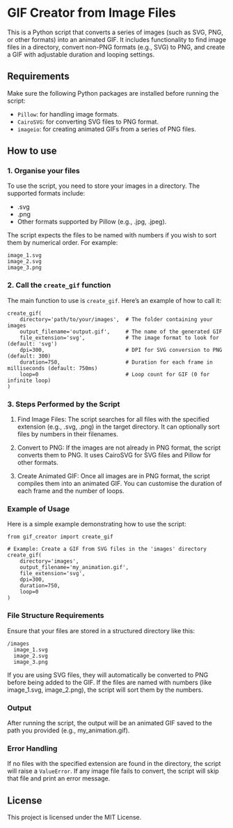 # GIF Creator from Image Files

This is a Python script that converts a series of images (such as SVG, PNG, or other formats) into an animated GIF. It includes functionality to find image files in a directory, convert non-PNG formats (e.g., SVG) to PNG, and create a GIF with adjustable duration and looping settings.

## Requirements

Make sure the following Python packages are installed before running the script:

- `Pillow`: for handling image formats.
- `CairoSVG`: for converting SVG files to PNG format.
- `imageio`: for creating animated GIFs from a series of PNG files.

## How to use

### 1. Organise your files

To use the script, you need to store your images in a directory. The supported formats include:
- .svg
- .png
- Other formats supported by Pillow (e.g., .jpg, .jpeg).

The script expects the files to be named with numbers if you wish to sort them by numerical order. For example:

```
image_1.svg
image_2.svg
image_3.png
```

### 2. Call the `create_gif` function
The main function to use is `create_gif`. Here’s an example of how to call it:
```
create_gif(
    directory='path/to/your/images',  # The folder containing your images
    output_filename='output.gif',     # The name of the generated GIF
    file_extension='svg',             # The image format to look for (default: 'svg')
    dpi=300,                          # DPI for SVG conversion to PNG (default: 300)
    duration=750,                     # Duration for each frame in milliseconds (default: 750ms)
    loop=0                            # Loop count for GIF (0 for infinite loop)
)
```

### 3. Steps Performed by the Script

1. Find Image Files: The script searches for all files with the specified extension (e.g., .svg, .png) in the target directory. It can optionally sort files by numbers in their filenames.

2. Convert to PNG: If the images are not already in PNG format, the script converts them to PNG. It uses CairoSVG for SVG files and Pillow for other formats.

3. Create Animated GIF: Once all images are in PNG format, the script compiles them into an animated GIF. You can customise the duration of each frame and the number of loops.

### Example of Usage

Here is a simple example demonstrating how to use the script:

```
from gif_creator import create_gif

# Example: Create a GIF from SVG files in the 'images' directory
create_gif(
    directory='images', 
    output_filename='my_animation.gif', 
    file_extension='svg', 
    dpi=300, 
    duration=750, 
    loop=0
)
```

### File Structure Requirements

Ensure that your files are stored in a structured directory like this:

  ```
/images
    image_1.svg
    image_2.svg
    image_3.png
```
If you are using SVG files, they will automatically be converted to PNG before being added to the GIF. If the files are named with numbers (like image_1.svg, image_2.png), the script will sort them by the numbers.

### Output

After running the script, the output will be an animated GIF saved to the path you provided (e.g., my_animation.gif).


### Error Handling

If no files with the specified extension are found in the directory, the script will raise a `ValueError`.
If any image file fails to convert, the script will skip that file and print an error message.

## License

This project is licensed under the MIT License.

